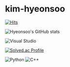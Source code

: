 # kim-hyeonsoo

[![Hits](https://hits.seeyoufarm.com/api/count/incr/badge.svg?url=https%3A%2F%2Fgithub.com%2FHyeonsoo0625&count_bg=%23FF8A8A&title_bg=%23FF6262&icon=&icon_color=%23E7E7E7&title=hits&edge_flat=false)](https://hits.seeyoufarm.com)

![Hyeonsoo's GitHub stats](https://github-readme-stats.vercel.app/api?username=hyeonsoo0625&show_icons=true&theme=radical)

![Visual Studio](https://img.shields.io/badge/Visual%20Studio-#5C2D91.svg?&style=for-the-badge&logo=Visual%20Studio&logoColor=white)

[![Solved.ac Profile](http://mazassumnida.wtf/api/v2/generate_badge?boj=hyeonsoo2002)](https://solved.ac/hyeonsoo2002/)

![Python](https://img.shields.io/badge/python-3670A0?style=for-the-badge&logo=python&logoColor=ffdd54)
![C++](https://img.shields.io/badge/C++-00599C?style=for-the-badge&logo=C%2B%2B&logoColor=white)
